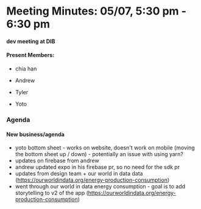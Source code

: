# Meeting Minutes: 05/07, 5:30 pm - 6:30 pm

#### dev meeting at DIB

#### Present Members:

- chia han

- Andrew

- Tyler

- Yoto

### Agenda

#### New business/agenda
- yoto bottom sheet - works on website, doesn't work on mobile (moving the bottom sheet up / down) - potentially an issue with using yarn?
- updates on firebase from andrew
- andrew updated expo in his firebase pr, so no need for the sdk pr
- updates from design team + our world in data data (https://ourworldindata.org/energy-production-consumption)
- went through our world in data energy consumption - goal is to add storytelling to v2 of the app (https://ourworldindata.org/energy-production-consumption)